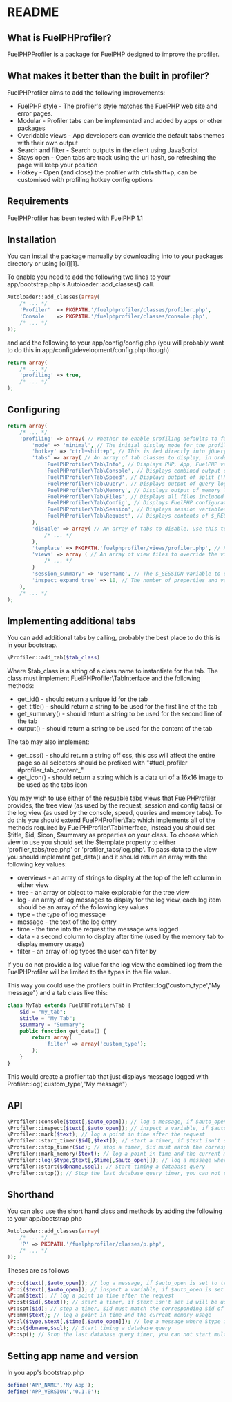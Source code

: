 README
======

What is FuelPHProfiler?
-----------------

FuelPHPProfiler is a package for FuelPHP designed to improve the profiler.

What makes it better than the built in profiler?
-------------------------------------------------

FuelPHProfiler aims to add the following improvements:

 * FuelPHP style - The profiler's style matches the FuelPHP web site and error pages.
 * Modular - Profiler tabs can be implemented and added by apps or other packages
 * Overidable views - App developers can override the default tabs themes with their own output
 * Search and filter - Search outputs in the client using JavaScript
 * Stays open - Open tabs are track using the url hash, so refreshing the page will keep your position
 * Hotkey - Open (and close) the profiler with ctrl+shift+p, can be customised with profiling.hotkey config options

Requirements
------------

FuelPHProfiler has been tested with FuelPHP 1.1

Installation
------------

You can install the package manually by downloading into to your packages directory or using [oil][1].

To enable you need to add the following two lines to your app/bootstrap.php's Autoloader::add_classes() call.

```php
Autoloader::add_classes(array(
	/* ... */
	'Profiler'	=> PKGPATH.'/fuelphprofiler/classes/profiler.php',
	'Console' 	=> PKGPATH.'/fuelphprofiler/classes/console.php',
	/* ... */
));

```

and add the following to your app/config/config.php (you will probably want to do this in app/config/development/config.php though)


```php
return array(
	/* ... */
	'profiling' => true,
	/* ... */
);
```

Configuring
------------

```php
return array(
	/* ... */
	'profiling' => array( // Whether to enable profiling defaults to false
		'mode' => 'minimal', // The initial display mode for the profiler, "minimal" is the default and is a small tab with execution time and the number of quries this is the default, "bar" is a 76px pixel bar with summaries for each tab, "icon" is just a small tab with the fuel icon on it, "hidden" is hidden and can be activated using the  hotkey (cmd/ctrl+p)
		'hotkey' => "ctrl+shift+p", // This is fed directly into jQuery hotkeys (https://github.com/jeresig/jquery.hotkeys) and must be compatable with that library (and browsers in general)
		'tabs' => array( // An array of tab classes to display, in order. Implementing this will prevent other packages' profiler tabs from automatically appearing and you will have to add them to this array manually.
			'FuelPHProfiler\Tab\Info', // Displays PHP, App, FuelPHP version and env in summary. Displays searchable result of phpinfo() in content.
			'FuelPHProfiler\Tab\Console', // Displays combined output of profiler logs.
			'FuelPHProfiler\Tab\Speed', // Displays output of split (\Profiler::mark()) and timer (\Profiler::start_timer(),\Profiler::stop_timer()) logs
			'FuelPHProfiler\Tab\Query', // Displays output of query log (\Profiler::start(),\Profiler::stop())
			'FuelPHProfiler\Tab\Memory', // Displays output of memory log (\Profiler::start_memory())
			'FuelPHProfiler\Tab\Files', // Displays all files included
			'FuelPHProfiler\Tab\Config', // Displays FuelPHP configuration array
			'FuelPHProfiler\Tab\Session', // Displays session variables
			'FuelPHProfiler\Tab\Request', // Displays contents of $_REQUEST ($_POST, $_GET,$_COOKIE merged)
		),
		'disable' => array( // An array of tabs to disable, use this to control visible tabs with out worrying about custom package tabs appearing in the profiler
			/* ... */
		),
		'template' => PKGPATH.'fuelphprofiler/views/profiler.php', // Path to the main profile template file to be inserted before the closing body tag.
		'views' => array ( // An array of view files to override the view files for each tab where the key is the tab class and the value is the file name inside your app's view dir
			/* ... */
		)
		'session_summary' => 'username', // The $_SESSION variable to display in the session tab summary, if the variable is not set will display 'anonymous'. Set to false to display the number of items instead.
		'inspect_expand_tree' => 10, // The number of properties and values for which inspected objects and arrays should start closed. Set to false to start closed what ever, and true to start opened whatever, defaults to false.
	),
	/* ... */
);
```

Implementing additional tabs
----------------------------

You can add additional tabs by calling, probably the best place to do this is in your bootstrap.

```php
\Profiler::add_tab($tab_class)
```

Where $tab_class is a string of a class name to instantiate for the tab. The class must implement FuelPHProfiler\TabInterface and the following methods:
 * get_id() - should return a unique id for the tab
 * get_title() - should return a string to be used for the first line of the tab
 * get_summary() - should return a string to be used for the second line of the tab
 * output() - should return a string to be used for the content of the tab

The tab may also implement:
 * get_css() - should return a string off css, this css will affect the entire page so all selectors should be prefixed with "#fuel_profiler #profiler_tab_content_<return value of get_id>"
 * get_icon() - should return a string which is a data uri of a 16x16 image to be used as the tabs icon

You may wish to use either of the resuable tabs views that FuelPHProfiler provides, the tree view (as used by the request, session and config tabs) or the log view (as used by the console, speed, queries and memory tabs). To do this you should extend FuelPHProfiler\Tab which implements all of the methods required by FuelPHProfiler\TabInterface, instead you should set $title, $id, $icon, $summary as properties on your class. To choose which view to use you should set the $template property to either 'profiler_tabs/tree.php' or 'profiler_tabs/log.php'. To pass data to the view you should implement get_data() and it should return an array with the following key values:
 * overviews - an array of strings to display at the top of the left column in either view
 * tree - an array or object to make explorable for the tree view
 * log - an array of log messages to display for the log view, each log item should be an array of the following key values
  * type - the type of log message
  * message - the text of the log entry
  * time - the time into the request the message was logged
  * data - a second column to display after time (used by the memory tab to display memory usage)
 * filter - an array of log types the user can filter by

If you do not provide a log value for the log view the combined log from the FuelPHProfiler will be limited to the types in the file value.

This way you could use the profilers built in Profiler::log('custom_type',"My message") and a tab class like this:

```php
class MyTab extends FuelPHProfiler\Tab {
	$id = "my_tab";
	$title = "My Tab";
	$summary = "Summary";
	public function get_data() {
		return array(
			'filter' => array('custom_type');
		);
	}
}
```

This would create a profiler tab that just displays message logged with Profiler::log('custom_type',"My message")

API
---

```php
\Profiler::console($text[,$auto_open]); // log a message, if $auto_open is set to true the profiler will automatically open and if a single log message type is set to auto open it will filter by that type, defaults to false
\Profiler::inspect($text[,$auto_open]); // inspect a variable, if $auto_open is set to true the profiler will automatically open and if a single log message type is set to auto open it will filter by that type, defaults to true
\Profiler::mark($text); // log a point in time after the request
\Profiler::start_timer($id[,$text]); // start a timer, if $text isn't set id will be used
\Profiler::stop_timer($id); // stop a timer, $id must match the corresponding $id of the start_timer call
\Profiler::mark_memory($text); // log a point in time and the current memory usage
\Profiler::log($type,$text[,$time[,$auto_open]]); // log a message where $type is the group of messages, $text is the message, if $time is not provided the current time will be used, if it is it should be a timestamp in seconds from the start of the request, if $auto_open is set to true the profiler will automatically open, defaults to false
\Profiler::start($dbname,$sql); // Start timing a database query
\Profiler::stop(); // Stop the last database query timer, you can not start multiple query timers
```

Shorthand
---------

You can also use the short hand class and methods by adding  the following to your app/bootstrap.php

```php
Autoloader::add_classes(array(
	/* ... */
	'P'	=> PKGPATH.'/fuelphprofiler/classes/p.php',
	/* ... */
));
```

Theses are as follows

```php
\P::c($text[,$auto_open]); // log a message, if $auto_open is set to true the profiler will automatically open and if a single log message type is set to auto open it will filter by that type, defaults to false
\P::i($text[,$auto_open]); // inspect a variable, if $auto_open is set to true the profiler will automatically open and if a single log message type is set to auto open it will filter by that type, defaults to true
\P::m($text); // log a point in time after the request
\P::st($id[,$text]); // start a timer, if $text isn't set id will be used
\P::spt($id); // stop a timer, $id must match the corresponding $id of the start_timer call
\P::mm($text); // log a point in time and the current memory usage
\P::l($type,$text[,$time[,$auto_open]]); // log a message where $type is the group of messages, $text is the message, if $time is not provided the current time will be used, if it is it should be a timestamp in seconds from the start of the request, if $auto_open is set to true the profiler will automatically open, defaults to false
\P::s($dbname,$sql); // Start timing a database query
\P::sp(); // Stop the last database query timer, you can not start multiple query timers
```

Setting app name and version
----------------------------

In you app's bootstrap.php

```php
define('APP_NAME','My App');
define('APP_VERSION','0.1.0');

```



